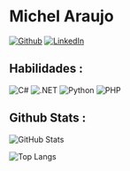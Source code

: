 # Michel Araujo
[![Github](https://img.shields.io/badge/github-000?style=for-the-badge&logo=github&logoColor=0E76A8)](https://github.com/camileto)
[![LinkedIn](https://img.shields.io/badge/LinkedIn-000?style=for-the-badge&logo=linkedin&logoColor=0E76A8)](https://www.linkedin.com/in/michelaraujo/)


## Habilidades : 
![C#](https://img.shields.io/badge/C%23-000?style=for-the-badge&logo=c-sharp&logoColor=823085) ![.NET](https://img.shields.io/badge/.net-black?style=for-the-badge&logo=dotnet)
![Python](https://img.shields.io/badge/python-000?style=for-the-badge&logo=python&logoColor=823085) ![PHP](https://img.shields.io/badge/C%23-000?style=for-the-badge&logo=c-sharp&logoColor=823085) 



## Github Stats : 

![GitHub Stats](https://github-readme-stats.vercel.app/api?username=camileto&theme=transparent&bg_color=000&border_color=30A3DC&show_icons=true&icon_color=30A3DC&title_color=E94D5F&text_color=FFF)

![Top Langs](https://github-readme-stats-git-masterrstaa-rickstaa.vercel.app/api/top-langs/?username=camileto&layout=compact&bg_color=000&border_color=30A3DC&title_color=E94D5F&text_color=FFF)

